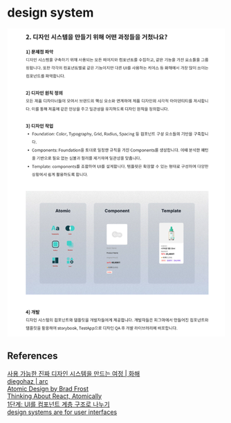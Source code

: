 # design system

![Alt text](image.png)

## References

[사용 가능한 진짜 디자인 시스템을 만드는 여정 | 화해](https://yozm.wishket.com/magazine/detail/2365/)<br>
[diegohaz | arc](https://github.com/diegohaz/arc)<br>
[Atomic Design by Brad Frost](https://atomicdesign.bradfrost.com/)<br>
[Thinking About React, Atomically](https://medium.com/@wheeler.katia/thinking-about-react-atomically-608c865d2262)<br>
[1단계: UI를 컴포넌트 계층 구조로 나누기](https://ko.reactjs.org/docs/thinking-in-react.html#step-1-break-the-ui-into-a-component-hierarchy)<br>
[design systems are for user interfaces](https://bradfrost.com/blog/post/design-systems-are-for-user-interfaces/)<br>
